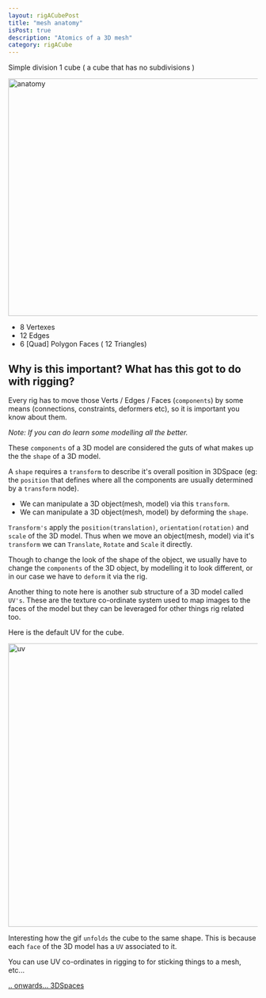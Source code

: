 ```yaml
---
layout: rigACubePost
title: "mesh anatomy"
isPost: true
description: "Atomics of a 3D mesh"
category: rigACube
---
```


Simple division 1 cube ( a cube that has no subdivisions )

<img src="http://www.anim83d.com/images/examples/cube_anatomy.gif" width="640" height="480" alt="anatomy">

- 8 Vertexes
- 12 Edges
- 6 [Quad] Polygon Faces ( 12 Triangles)

Why is this important? What has this got to do with rigging?
------------------------------------------------------------

Every rig has to move those Verts / Edges / Faces (`components`) by some means (connections, 
constraints, deformers etc), so it is important you know about them. 

*Note: If you can do learn some modelling all the better.*

These `components` of a 3D model are considered the guts of what makes up the 
 the `shape` of a 3D model.

A `shape` requires a `transform` to describe it's overall position in 3DSpace
(eg: the `position` that defines where all the components are usually determined
by a `transform` node). 

- We can manipulate a 3D object(mesh, model) via this `transform`.
- We can manipulate a 3D object(mesh, model) by deforming the `shape`.

`Transform's` apply the `position(translation)`, `orientation(rotation)` and `scale` of the 
3D model. Thus when we move an object(mesh, model) via it's `transform` we can `Translate`,
`Rotate` and `Scale` it directly. 

Though to change the look of the shape of the object, we usually have to change
the `components` of the 3D object, by modelling it to look different, or in our
case we have to `deform` it via the rig.

Another thing to note here is another sub structure of a 3D model called 
`UV's`.  These are the texture co-ordinate system used to map images to 
the faces of the model but they can be leveraged for other things rig related too.

Here is the default UV for the cube.

<img src="http://www.anim83d.com/images/examples/cube_uv.png" width="575" height="573" alt="uv">

Interesting how the gif `unfolds` the cube to the same shape. This is because
each `face` of the 3D model has a `UV` associated to it. 

You can use UV co-ordinates in rigging to for sticking things to a mesh, etc...

[.. onwards... 3DSpaces](2019-09-10-3dspaces.md)
